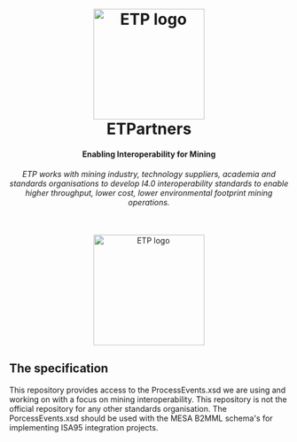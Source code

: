 <h1 align="center">
  <br>
  <a href="https://www.etpartners.com.au"><img src="https://www.etpartners.com.au/static/etp-logo.png" alt="ETP logo" width="200"></a>
  <br>
  ETPartners
  <br>
<h4 align="center">Enabling Interoperability for Mining</h4>
<h6 align="center">ETP works with mining industry, technology suppliers, academia and standards organisations to develop I4.0 interoperability standards to enable higher throughput, lower cost, lower environmental footprint mining operations.</h6>
<p align="center">
<br>
<a href="https://erditestlab.com"><img src="https://erditestlab.com/img/erdi-testlab-dk.png" alt="ETP logo" width="200"></a>
<br>
</p>


## The specification

This repository provides access to the ProcessEvents.xsd we are using and working on with a focus on mining interoperability. This repository is not the official repository for any other standards organisation.
The PorcessEvents.xsd should be used with the MESA B2MML schema's for implementing ISA95 integration projects.

